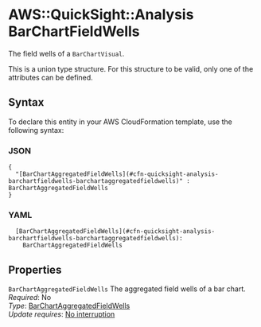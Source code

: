 # AWS::QuickSight::Analysis BarChartFieldWells<a name="aws-properties-quicksight-analysis-barchartfieldwells"></a>

The field wells of a `BarChartVisual`\.

This is a union type structure\. For this structure to be valid, only one of the attributes can be defined\.

## Syntax<a name="aws-properties-quicksight-analysis-barchartfieldwells-syntax"></a>

To declare this entity in your AWS CloudFormation template, use the following syntax:

### JSON<a name="aws-properties-quicksight-analysis-barchartfieldwells-syntax.json"></a>

```
{
  "[BarChartAggregatedFieldWells](#cfn-quicksight-analysis-barchartfieldwells-barchartaggregatedfieldwells)" : BarChartAggregatedFieldWells
}
```

### YAML<a name="aws-properties-quicksight-analysis-barchartfieldwells-syntax.yaml"></a>

```
  [BarChartAggregatedFieldWells](#cfn-quicksight-analysis-barchartfieldwells-barchartaggregatedfieldwells):
    BarChartAggregatedFieldWells
```

## Properties<a name="aws-properties-quicksight-analysis-barchartfieldwells-properties"></a>

`BarChartAggregatedFieldWells` <a name="cfn-quicksight-analysis-barchartfieldwells-barchartaggregatedfieldwells"></a>
The aggregated field wells of a bar chart\.  
_Required_: No  
_Type_: [BarChartAggregatedFieldWells](aws-properties-quicksight-analysis-barchartaggregatedfieldwells.md)  
_Update requires_: [No interruption](https://docs.aws.amazon.com/AWSCloudFormation/latest/UserGuide/using-cfn-updating-stacks-update-behaviors.html#update-no-interrupt)
